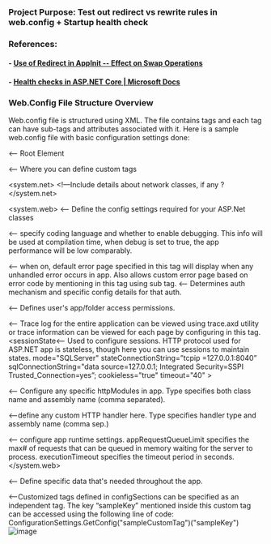 ### Project Purpose: Test out redirect vs rewrite rules in web.config + Startup health check
### References: 
####  - [Use of Redirect in AppInit -- Effect on Swap Operations](https://ruslany.net/2017/11/most-common-deployment-slot-swap-failures-and-how-to-fix-them/)
####  - [Health checks in ASP.NET Core | Microsoft Docs](https://docs.microsoft.com/en-us/aspnet/core/host-and-deploy/health-checks?view=aspnetcore-5.0)

### Web.Config File Structure Overview
Web.config file is structured using XML. The file contains tags and each tag can have sub-tags and attributes associated with it. Here is a sample web.config file with basic configuration settings done:

<?xml version=’1.0” encoding=”utf-8”?>
<span style="background-color: #BEFFCF"><configuration></span> <-- Root Element

<configSections> <-- Where you can define custom tags

<section name="SampleCustomTag" <-- custom tag that can define any # of key-value pairs as needed
type="System.Configuration.NameValueFileSectionHandler " />
</configSections>

<system.net>
<!—Include details about network classes, if any ?
</system.net>

<system.web> <-- Define the config settings required for your ASP.Net classes

<compilation defaultLanguage="c#" debug="false"/> <-- specify coding language and whether to enable debugging.
								This info will be used at compilation time, when debug is set to true, the app performance will be low comparably.
								
<customErrors mode="On" defaultRedirect="defaultCusErrPage.htm"/><-- when on, default error page specified in this tag 
										will display when any unhandled error occurs in app.
										Also allows custom error page based on error code by mentioning in this tag using <error> sub tag.
<authentication mode=”Forms”> <-- Determines auth mechanism and specific config details for that auth.
<forms loginUrl = "frmSampleLogin.aspx" timeout="20"/>
</authentication>

<authorization><-- Defines user's app/folder access permissions.
<allow users="User1, User2" />
<deny users=”*” />
</authorization>

<trace enabled="true" requestLimit="20" /><-- Trace log for the entire application can be viewed using trace.axd utility or 
						trace information can be viewed for each page by configuring in this tag.
<sessionState<-- Used to configure sessions. 
		HTTP protocol used for ASP.NET app is stateless, though here you can use sessions to maintain states.
mode="SQLServer"
stateConnectionString=”tcpip =127.0.0.1:8040”
sqlConnectionString="data source=127.0.0.1; Integrated Security=SSPI
Trusted_Connection=yes”;
cookieless="true"
timeout="40" >
</sessionState>

<httpModules><-- Configure any specific httpModules in app. 
		Type specifies both class name and assembly name (comma separated).
<add type="sampleClass,sampleAssembly" name="sampleModule" />
<remove name="modulename"/>
</httpModules>

<httpHandlers><--define any custom HTTP handler here. Type specifies handler type and assembly name (comma sep.)
<add verb="*" path="sampleFolder/*.aspx"
type="sampleHttpHandler,sampleAssembly" />
</httpHandlers>

<httpRuntime appRequestQueueLimit="200" executionTimeout="500" /><-- configure app runtime settings.
appRequestQueueLimit specifies the max# of requests that can be queued in memory waiting for the server to process.
executionTimeout specifies the timeout period in seconds.
</system.web>

<appSettings><-- Define specific data that's needed throughout the app.
<add key="DBConnString"
value="server=127.0.0.1;uid=usr;pwd=pwd; database=DBPerson" />
</appSettings >

<sampleCustomTag ><--Customized tags defined in configSections can be specified as an independent tag.
<add key="sampleKey" value="sample key value" />
The key “sampleKey” mentioned inside this custom tag can be accessed using the following line of code:
ConfigurationSettings.GetConfig("sampleCustomTag")("sampleKey")
</sampleCustomTag >
</configuration>
![image](https://user-images.githubusercontent.com/59896882/114816109-569b9e00-9d6c-11eb-9e3c-82cb43673ad2.png)
